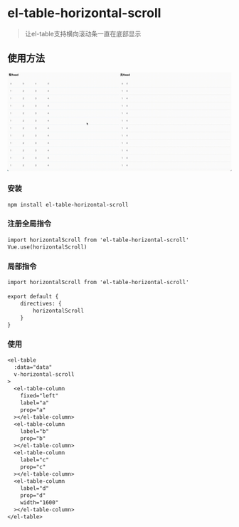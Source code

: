 # el-table-horizontal-scroll
> 让el-table支持横向滚动条一直在底部显示
## 使用方法

![](./res.gif)

### 安装
```
npm install el-table-horizontal-scroll
```

### 注册全局指令
```
import horizontalScroll from 'el-table-horizontal-scroll'
Vue.use(horizontalScroll)
```

### 局部指令
```
import horizontalScroll from 'el-table-horizontal-scroll'

export default {
    directives: {
        horizontalScroll
    }
}
```

### 使用

```
<el-table
  :data="data"
  v-horizontal-scroll
>
  <el-table-column
    fixed="left"
    label="a"
    prop="a"
  ></el-table-column>
  <el-table-column
    label="b"
    prop="b"
  ></el-table-column>
  <el-table-column
    label="c"
    prop="c"
  ></el-table-column>
  <el-table-column
    label="d"
    prop="d"
    width="1600"
  ></el-table-column>
</el-table>
```


